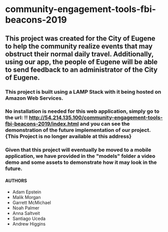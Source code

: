 # community-engagement-tools-fbi-beacons-2019

## This project was created for the City of Eugene to help the community realize events that may obstruct their normal daily travel. Additionally, using our app, the people of Eugene will be able to send feedback to an administrator of the City of Eugene.

### This project is built using a LAMP Stack with it being hosted on Amazon Web Services.

### No installation is needed for this web application, simply go to the url: !! <http://54.214.135.100/community-engagement-tools-fbi-beacons-2019/index.html> and you can see the demonstration of the future implementation of our project. {This Project is no longer available at this address}
 
### Given that this project will eventually be moved to a mobile application, we have provided in the "models" folder a video demo and some assets to demonstrate how it may look in the future.

#### AUTHORS
 * Adam Epstein
 * Malik Morgan
 * Garrett McMichael
 * Noah Palmer
 * Anna Saltveit
 * Santiago Uceda
 * Andrew Higgins
